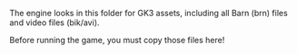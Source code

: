 The engine looks in this folder for GK3 assets, including all Barn (brn) files and video files (bik/avi).

Before running the game, you must copy those files here!
